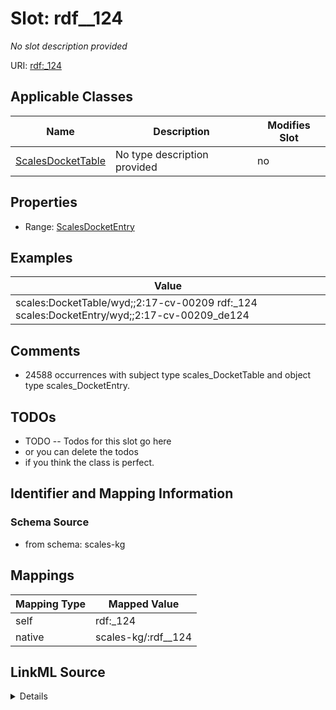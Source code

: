 

# Slot: rdf__124


_No slot description provided_





URI: [rdf:_124](http://www.w3.org/1999/02/22-rdf-syntax-ns#_124)



<!-- no inheritance hierarchy -->





## Applicable Classes

| Name | Description | Modifies Slot |
| --- | --- | --- |
| [ScalesDocketTable](../classes/ScalesDocketTable.md) | No type description provided |  no  |







## Properties

* Range: [ScalesDocketEntry](../classes/ScalesDocketEntry.md)






## Examples

| Value |
| --- |
| scales:DocketTable/wyd;;2:17-cv-00209 rdf:_124 scales:DocketEntry/wyd;;2:17-cv-00209_de124 |

## Comments

* 24588 occurrences with subject type scales_DocketTable and object type scales_DocketEntry.

## TODOs

* TODO -- Todos for this slot go here
* or you can delete the todos
* if you think the class is perfect.

## Identifier and Mapping Information







### Schema Source


* from schema: scales-kg




## Mappings

| Mapping Type | Mapped Value |
| ---  | ---  |
| self | rdf:_124 |
| native | scales-kg/:rdf__124 |




## LinkML Source

<details>
```yaml
name: rdf__124
description: No slot description provided
todos:
- TODO -- Todos for this slot go here
- or you can delete the todos
- if you think the class is perfect.
comments:
- 24588 occurrences with subject type scales_DocketTable and object type scales_DocketEntry.
examples:
- value: scales:DocketTable/wyd;;2:17-cv-00209 rdf:_124 scales:DocketEntry/wyd;;2:17-cv-00209_de124
from_schema: scales-kg
rank: 1000
slot_uri: rdf:_124
alias: rdf__124
domain_of:
- scales_DocketTable
range: scales_DocketEntry

```
</details>